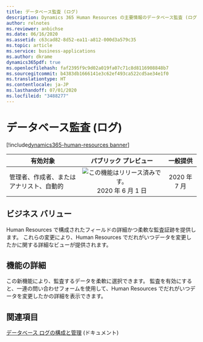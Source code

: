 ```yaml
---
title: データベース監査 (ログ)
description: Dynamics 365 Human Resources の主要情報のデータベース監査 (ログ)。
author: relnotes
ms.reviewer: anbichse
ms.date: 06/16/2020
ms.assetid: c63cad82-8d52-ea11-a812-000d3a579c35
ms.topic: article
ms.service: business-applications
ms.author: dkrame
dynamics365pdf: true
ms.openlocfilehash: faf2395f9c9d02a019fa07c71c8d8116908848b7
ms.sourcegitcommit: b4383db1666141e3c62ef493ca522cd5ae34e1f0
ms.translationtype: HT
ms.contentlocale: ja-JP
ms.lasthandoff: 07/01/2020
ms.locfileid: "3488277"
---
```

# <a name="database-auditing-logging"></a>データベース監査 (ログ)
[!include[dynamics365-human-resources banner](../includes/dynamics365-human-resources.md)]

| 有効対象    |  パブリック プレビュー | 一般提供 | 
| ---------- | :----------: |:----------: |
|管理者、作成者、またはアナリスト、自動的|![この機能はリリース済みです。](/dynamics365-release-plan/media/green-checkmark.png "この機能はリリース済みです。") 2020 年 6 月 1 日| 2020 年 7 月|


## <a name="business-value"></a>ビジネス バリュー
<!-- bv start -->
Human Resources で構成されたフィールドの詳細かつ柔軟な監査証跡を提供します。 これらの変更により、Human Resources でだれがいつデータを変更したかに関する詳細なビューが提供されます。
<!-- bv end -->



## <a name="feature-details"></a>機能の詳細
<!--feature detail start -->
この新機能により、監査するデータを柔軟に選択できます。 監査を有効にすると、一連の問い合わせフォームを使用して、Human Resources でだれがいつデータを変更したかの詳細を表示できます。
<!--feature detail end -->










## <a name="see-also"></a>関連項目

<!--docs start-->
[データベース ログの構成と管理](https://docs.microsoft.com/dynamics365/human-resources/hr-admin-database-logging) (ドキュメント)
<!--docs end-->
